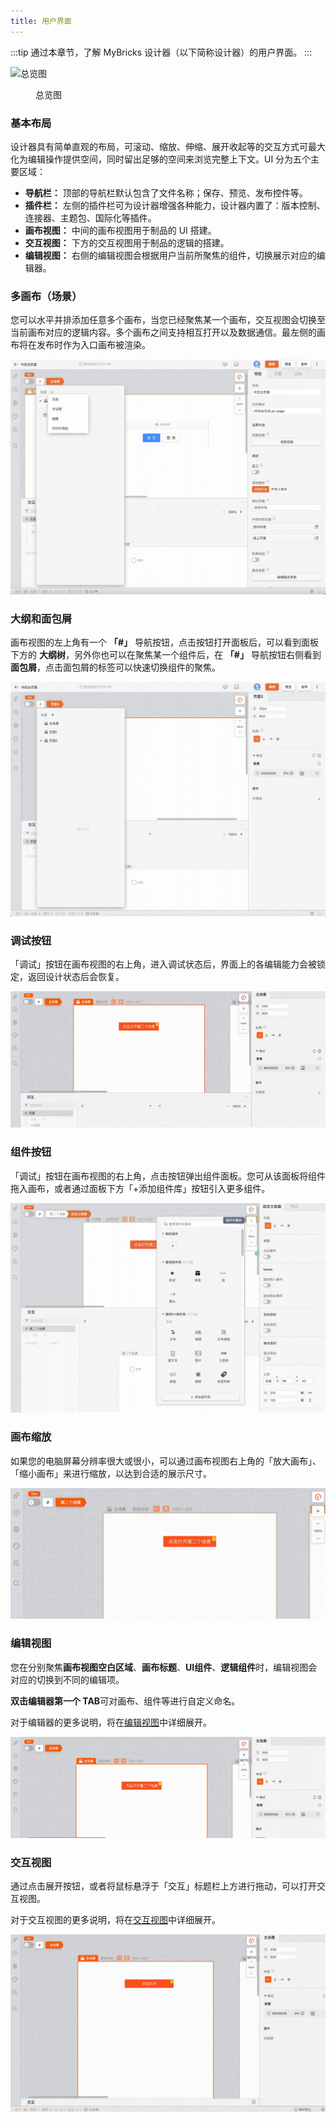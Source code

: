 ```yaml
---
title: 用户界面
---
```


:::tip
通过本章节，了解 MyBricks 设计器（以下简称设计器）的用户界面。
:::

![总览图](img/image-16.png "总览图")

<figure>总览图</figure>

### 基本布局

设计器具有简单直观的布局，可滚动、缩放、伸缩、展开收起等的交互方式可最大化为编辑操作提供空间，同时留出足够的空间来浏览完整上下文。UI 分为五个主要区域：

- **导航栏：** 顶部的导航栏默认包含了文件名称；保存、预览、发布控件等。
- **插件栏：** 左侧的插件栏可为设计器增强各种能力，设计器内置了：版本控制、连接器、主题包、国际化等插件。
- **画布视图：** 中间的画布视图用于制品的 UI 搭建。
- **交互视图：** 下方的交互视图用于制品的逻辑的搭建。
- **编辑视图：** 右侧的编辑视图会根据用户当前所聚焦的组件，切换展示对应的编辑器。


### 多画布（场景）
您可以水平并排添加任意多个画布，当您已经聚焦某一个画布，交互视图会切换至当前画布对应的逻辑内容。多个画布之间支持相互打开以及数据通信。最左侧的画布将在发布时作为入口画布被渲染。

![alt text](img/image-17.png)


### 大纲和面包屑
画布视图的左上角有一个 **「#」** 导航按钮，点击按钮打开面板后，可以看到面板下方的 **大纲树**，另外你也可以在聚焦某一个组件后，在 **「#」** 导航按钮右侧看到 **面包屑**，点击面包屑的标签可以快速切换组件的聚焦。

![alt text](img/image-18.png)


### 调试按钮
「调试」按钮在画布视图的右上角，进入调试状态后，界面上的各编辑能力会被锁定，返回设计状态后会恢复。

![alt text](<img/2024-05-28 11.04.14.gif>)

### 组件按钮
「调试」按钮在画布视图的右上角，点击按钮弹出组件面板。您可从该面板将组件拖入画布，或者通过面板下方「+添加组件库」按钮引入更多组件。

![alt text](img/image-19.png)


### 画布缩放
如果您的电脑屏幕分辨率很大或很小，可以通过画布视图右上角的「放大画布」、「缩小画布」来进行缩放，以达到合适的展示尺寸。

![alt text](<img/2024-05-28 11.08.13.gif>)

### 编辑视图
您在分别聚焦**画布视图空白区域**、**画布标题**、**UI组件**、**逻辑组件**时，编辑视图会对应的切换到不同的编辑项。

**双击编辑器第一个 TAB**可对画布、组件等进行自定义命名。

对于编辑器的更多说明，将在[编辑视图](../editView)中详细展开。

![alt text](<img/2024-05-28 11.11.03.gif>)


### 交互视图
通过点击展开按钮，或者将鼠标悬浮于「交互」标题栏上方进行拖动，可以打开交互视图。

对于交互视图的更多说明，将在[交互视图](../toplView)中详细展开。

![alt text](<img/2024-05-28 11.13.58.gif>)


